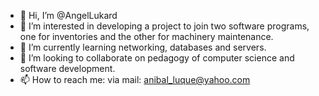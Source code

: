 - 👋 Hi, I’m @AngelLukard
- 👀 I’m interested in developing a project to join two software programs, one for inventories and the other for machinery maintenance.
- 🌱 I’m currently learning networking, databases and servers.
- 💞️ I’m looking to collaborate on pedagogy of computer science and software development.
- 📫 How to reach me: via mail: anibal_luque@yahoo.com

<!---
AngelLukard/AngelLukard is a ✨ special ✨ repository because its `README.md` (this file) appears on your GitHub profile.
You can click the Preview link to take a look at your changes.
--->
